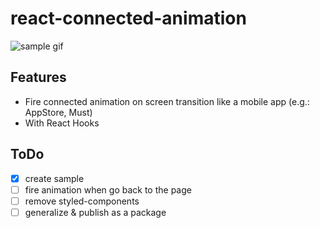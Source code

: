 # react-connected-animation

![sample gif](https://github.com/moriyuu/react-connected-animation/blob/assets/sample.gif)

## Features

- Fire connected animation on screen transition like a mobile app (e.g.: AppStore, Must)
- With React Hooks

## ToDo

- [x] create sample
- [ ] fire animation when go back to the page
- [ ] remove styled-components
- [ ] generalize & publish as a package
